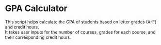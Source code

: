 # GPA Calculator

  This script helps calculate the GPA of students based on letter grades (A-F) and credit hours.  
  It takes user inputs for the number of courses, grades for each course, and their corresponding credit hours.
